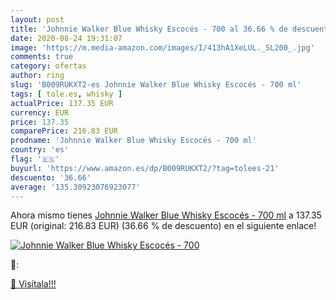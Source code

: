 ```yaml
---
layout: post
title: 'Johnnie Walker Blue Whisky Escocés - 700 al 36.66 % de descuento'
date: 2020-08-24 19:31:07
image: 'https://m.media-amazon.com/images/I/413hA1XeLUL._SL200_.jpg'
comments: true
category: ofertas
author: ring
slug: 'B009RUKXT2-es Johnnie Walker Blue Whisky Escocés - 700 ml'
tags: [ tole.es, whisky ]
actualPrice: 137.35 EUR
currency: EUR
price: 137.35
comparePrice: 216.83 EUR
prodname: 'Johnnie Walker Blue Whisky Escocés - 700 ml'
country: 'es'
flag: '🇪🇸'
buyurl: 'https://www.amazon.es/dp/B009RUKXT2/?tag=tolees-21'
descuento: '36.66'
average: '135.30923076923077'
---
```


Ahora mismo tienes [Johnnie Walker Blue Whisky Escocés - 700 ml](https://www.amazon.es/dp/B009RUKXT2/?tag=tolees-21) a 137.35 EUR (original: 216.83 EUR) (36.66 %  de descuento) en el siguiente enlace!

[![Johnnie Walker Blue Whisky Escocés - 700](https://m.media-amazon.com/images/I/413hA1XeLUL._SL200_.jpg)](https://www.amazon.es/dp/B009RUKXT2/?tag=tolees-21)

🔎:


[🛒 Visítala!!!](https://www.amazon.es/dp/B009RUKXT2/?tag=tolees-21)
